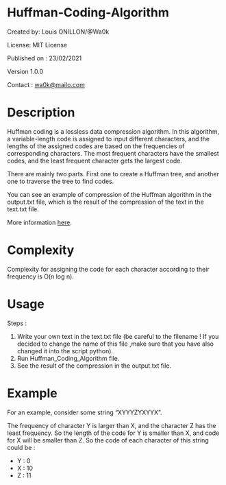 # Huffman-Coding-Algorithm
Created by: Louis ONILLON/@Wa0k

License: MIT License

Published on : 23/02/2021

Version 1.0.0

Contact : wa0k@mailo.com

# Description
Huffman coding is a lossless data compression algorithm. In this algorithm, a variable-length code is assigned to input 
different characters, and the lengths of the assigned codes are based on the frequencies of corresponding characters. 
The most frequent characters have the smallest codes, and the least frequent character gets the largest code.

There are mainly two parts. First one to create a Huffman tree, and another one to traverse the tree to find codes.

You can see an example of compression of the Huffman algorithm in the output.txt file, which is the result of the 
compression of the text in the text.txt file.

More information [here](https://www.geeksforgeeks.org/huffman-coding-greedy-algo-3/).

# Complexity
Complexity for assigning the code for each character according to their frequency is O(n log n).

# Usage
Steps :
1. Write your own text in the text.txt file (be careful to the filename ! If you decided to change the name of this file
   ,make sure that you have also changed it into the script python).
2. Run Huffman_Coding_Algorithm file.
3. See the result of the compression in the output.txt file.

# Example
For an example, consider some string “XYYYZYXYYX”. 

The frequency of character Y is larger than X, and the character Z has the least frequency. So the length of the code 
for Y is smaller than X, and code for X will be smaller than Z. So the code of each character of this string could be :
- Y : 0
- X : 10
- Z : 11
